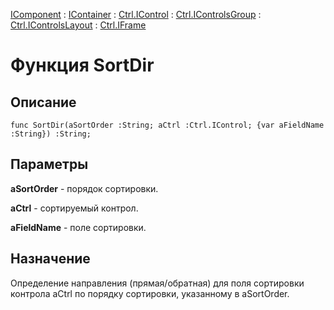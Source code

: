 ﻿---
Link: .Ctrl.IFrame.@SortDir
---

[IComponent](topic:Com.Custom.ComClasses.IComponent.Default) :
[IContainer](topic:Com.Custom.ComClasses.IContainer.Default) :
[Ctrl.IControl](topic:Com.Custom.ComClasses.Ctrl.IControl.Default) :
[Ctrl.IControlsGroup](topic:Com.Custom.ComClasses.Ctrl.IControlsGroup.Default) :
[Ctrl.IControlsLayout](topic:Com.Custom.ComClasses.Ctrl.IControlsLayout.Default) :
[Ctrl.IFrame](Default)

# Функция SortDir

## Описание

    func SortDir(aSortOrder :String; aCtrl :Ctrl.IControl; {var aFieldName :String}) :String;

## Параметры

**aSortOrder** - порядок сортировки.

**aCtrl** - сортируемый контрол.

**aFieldName** - поле сортировки.

## Назначение

Определение направления (прямая/обратная) для поля сортировки контрола aCtrl по порядку
сортировки, указанному в aSortOrder.
